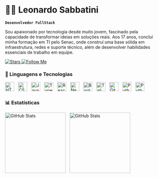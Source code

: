 # 🐱‍👤 Leonardo Sabbatini

**`Desenvolvedor FullStack`**

Sou apaixonado por tecnologia desde muito jovem, fascinado pela capacidade de transformar ideias em soluções reais. Aos 17 anos, concluí minha formação em TI pelo Senac, onde construí uma base sólida em infraestrutura, redes e suporte técnico, além de desenvolver habilidades essenciais de trabalho em equipe.

<a href="https://github.com/LeoSabbatini?tab=repositories&sort=stargazers">
   <img 
       alt="Stars" 
       title="Total de estrelas GitHub" 
       src="https://custom-icon-badges.demolab.com/github/stars/LeoSabbatini?color=55960c&style=for-the-badge&labelColor=488207&logo=star&label=Stars"
   />
</a>
<a href="https://github.com/LeoSabbatini?tab=followers">
   <img 
       alt="Follow Me" 
       title="Me siga no GitHub" 
       src="https://custom-icon-badges.demolab.com/github/followers/LeoSabbatini?color=236ad3&labelColor=1155ba&style=for-the-badge&logo=github&label=Follow Me&logoColor=white"
   />
</a>

</p>

### 🤖 Linguagens e Tecnologias

<img 
align="left" 
alt="HTML"
title="HTML" 
width="30px" 
style="padding-right: 10px;" 
src="https://cdn.jsdelivr.net/gh/devicons/devicon@latest/icons/html5/html5-original.svg" 
/>
<img 
align="left" 
alt="CSS" 
title="CSS"
width="30px" 
style="padding-right: 10px;" 
src="https://cdn.jsdelivr.net/gh/devicons/devicon@latest/icons/css3/css3-original.svg" 
/>
<img 
align="left" 
alt="JavaScript" 
title="JavaScript"
width="30px" 
style="padding-right: 10px;" 
src="https://cdn.jsdelivr.net/gh/devicons/devicon@latest/icons/javascript/javascript-original.svg" 
/>
<img 
align="left" 
alt="TypeScript"
title="TypeScript" 
width="30px" 
style="padding-right: 10px;" 
src="https://cdn.jsdelivr.net/gh/devicons/devicon@latest/icons/typescript/typescript-original.svg" 
/>
<img 
align="left" 
alt="React"
title="React" 
width="30px" 
style="padding-right: 10px;" 
src="https://cdn.jsdelivr.net/gh/devicons/devicon@latest/icons/react/react-original.svg" 
/>
<img 
align="left" 
alt="Next.js" 
title="Next.js"
width="30px" 
style="padding-right: 10px;" 
src="https://cdn.jsdelivr.net/gh/devicons/devicon@latest/icons/nextjs/nextjs-original.svg" 
/>
<img 
align="left" 
alt="Bootstrap"
title="Bootstrap" 
width="30px" 
style="padding-right: 10px;" 
src="https://cdn.jsdelivr.net/gh/devicons/devicon@latest/icons/bootstrap/bootstrap-original.svg" 
/>
<img 
align="left" 
alt="Tailwind" 
title="Tailwind"
width="30px" 
style="padding-right: 10px;" 
src="https://cdn.jsdelivr.net/gh/devicons/devicon@latest/icons/tailwindcss/tailwindcss-original.svg" 
/>

<img 
align="left" 
alt="Git" 
title="Git"
width="30px" 
style="padding-right: 10px;" 
src="https://cdn.jsdelivr.net/gh/devicons/devicon@latest/icons/git/git-original.svg" 
/>
<img 
align="left" 
alt="Python" 
title="Python"
width="30px" 
style="padding-right: 10px;" 
src="https://cdn.jsdelivr.net/gh/devicons/devicon@latest/icons/python/python-original.svg" 
/>
<img 
align="left" 
alt="Python" 
title="Python"
width="30px" 
style="padding-right: 10px;" 
src="https://cdn.jsdelivr.net/gh/devicons/devicon@latest/icons/java/java-original.svg" 
/>
<br/>
<br/>

### 📊 Estatísticas

<p>
<img 
align="left" 
alt="GitHub Stats" 
height="200" 
style="padding-right: 10px;" 
src="https://github-readme-stats.vercel.app/api?username=LeoSabbatini&show_icons=true&theme=tokyonight&include_all_commits=true&locale=pt-br" 
/>

<img 
align="left" 
alt="GitHub Stats" 
height="200" 
src="https://github-readme-stats.vercel.app/api/top-langs/?username=LeoSabbatini&theme=tokyonight&layout=compact&custom_title=Tecnologias&langs_count=9" 
/>

</p>
